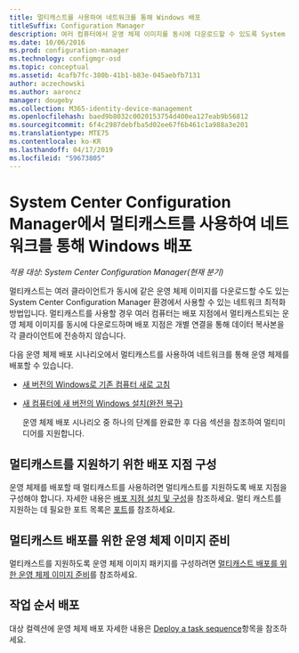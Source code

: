 ```yaml
---
title: 멀티캐스트를 사용하여 네트워크를 통해 Windows 배포
titleSuffix: Configuration Manager
description: 여러 컴퓨터에서 운영 체제 이미지를 동시에 다운로드할 수 있도록 System Center Configuration Manager 환경에서 멀티캐스트를 사용합니다.
ms.date: 10/06/2016
ms.prod: configuration-manager
ms.technology: configmgr-osd
ms.topic: conceptual
ms.assetid: 4cafb7fc-380b-41b1-b83e-045aebfb7131
author: aczechowski
ms.author: aaroncz
manager: dougeby
ms.collection: M365-identity-device-management
ms.openlocfilehash: baed9b8032c0020153754d400ea127eab9b56812
ms.sourcegitcommit: 6f4c2987debfba5d02ee67f6b461c1a988a3e201
ms.translationtype: MTE75
ms.contentlocale: ko-KR
ms.lasthandoff: 04/17/2019
ms.locfileid: "59673805"
---
```

# <a name="use-multicast-to-deploy-windows-over-the-network-with-system-center-configuration-manager"></a>System Center Configuration Manager에서 멀티캐스트를 사용하여 네트워크를 통해 Windows 배포

*적용 대상: System Center Configuration Manager(현재 분기)*

멀티캐스트는 여러 클라이언트가 동시에 같은 운영 체제 이미지를 다운로드할 수도 있는 System Center Configuration Manager 환경에서 사용할 수 있는 네트워크 최적화 방법입니다. 멀티캐스트를 사용할 경우 여러 컴퓨터는 배포 지점에서 멀티캐스트되는 운영 체제 이미지를 동시에 다운로드하며 배포 지점은 개별 연결을 통해 데이터 복사본을 각 클라이언트에 전송하지 않습니다.  

 다음 운영 체제 배포 시나리오에서 멀티캐스트를 사용하여 네트워크를 통해 운영 체제를 배포할 수 있습니다.  

- [새 버전의 Windows로 기존 컴퓨터 새로 고침](refresh-an-existing-computer-with-a-new-version-of-windows.md)  

- [새 컴퓨터에 새 버전의 Windows 설치(완전 복구)](install-new-windows-version-new-computer-bare-metal.md)  

  운영 체제 배포 시나리오 중 하나의 단계를 완료한 후 다음 섹션을 참조하여 멀티미디어를 지원합니다.  

##  <a name="BKMK_Configure"></a> 멀티캐스트를 지원하기 위한 배포 지점 구성  
 운영 체제를 배포할 때 멀티캐스트를 사용하려면 멀티캐스트를 지원하도록 배포 지점을 구성해야 합니다. 자세한 내용은 [배포 지점 설치 및 구성](/sccm/core/servers/deploy/configure/install-and-configure-distribution-points#bkmk_config-multicast)을 참조하세요. 멀티 캐스트를 지원하는 데 필요한 포트 목록은 [포트](/sccm/core/plan-design/hierarchy/ports#BKMK_PortsClient-DP2)를 참조하세요.  

## <a name="prepare-an-operating-system-image-for-multicast-deployments"></a>멀티캐스트 배포를 위한 운영 체제 이미지 준비  
 멀티캐스트를 지원하도록 운영 체제 이미지 패키지를 구성하려면 [멀티캐스트 배포를 위한 운영 체제 이미지 준비](../get-started/manage-operating-system-images.md#BKMK_OSImageMulticast)를 참조하세요.  

##  <a name="BKMK_Deploy"></a> 작업 순서 배포  
 대상 컬렉션에 운영 체제 배포 자세한 내용은 [Deploy a task sequence](manage-task-sequences-to-automate-tasks.md#BKMK_DeployTS)항목을 참조하세요.  
